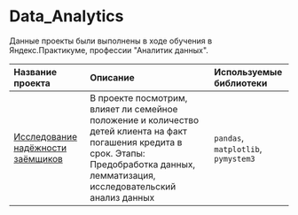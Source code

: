 # Data_Analytics

Данные проекты были выполнены в ходе обучения в Яндекс.Практикуме, профессии "Аналитик данных".

| Название проекта | Описание | Используемые библиотеки | 
| :---------------------- | :---------------------- | :---------------------- |
| [Исследование надёжности заёмщиков](P2_Исследование_надёжности_заёмщиков.ipynb) | В проекте посмотрим, влияет ли семейное положение и количество детей клиента на факт погашения кредита в срок. Этапы: Предобработка данных, лемматизация, исследовательский анализ данных| `pandas`, `matplotlib`, `pymystem3`|
